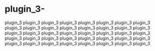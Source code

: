 # plugin_3-
plugin_3 plugin_3 plugin_3 plugin_3 
plugin_3 plugin_3 plugin_3 plugin_3 
plugin_3 plugin_3 plugin_3 plugin_3 
plugin_3 plugin_3 plugin_3 plugin_3 
plugin_3 plugin_3 plugin_3 plugin_3 
plugin_3 plugin_3 plugin_3 plugin_3 
plugin_3 plugin_3 plugin_3 plugin_3 
plugin_3 plugin_3 plugin_3 plugin_3 
plugin_3 plugin_3 plugin_3 plugin_3 
plugin_3 plugin_3 plugin_3 plugin_3 
